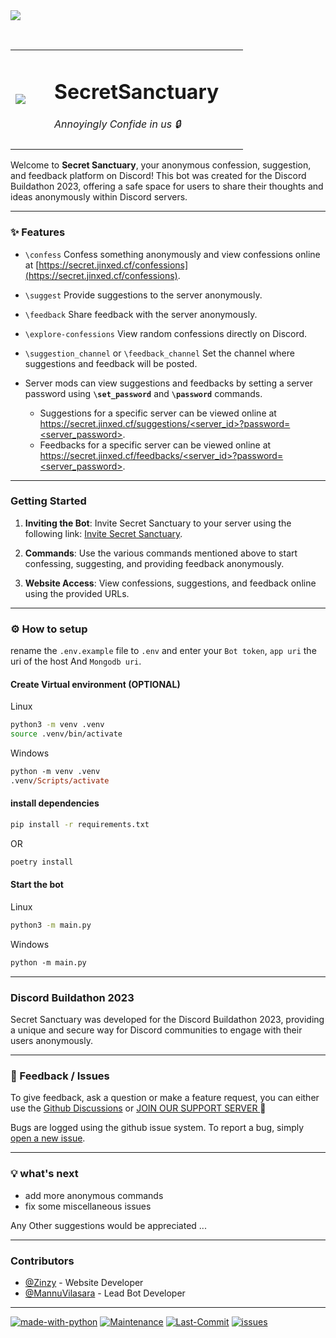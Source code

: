 <image src='https://github.com/Zingzy/secretSanctuary/assets/90309290/8753300c-6417-4769-93b7-0afa50da02de'/>

&nbsp;

<table>
  <tr>
    <td width="15%"><image src='https://media.discordapp.net/attachments/1168652789614911490/1169654320178921552/kbxlw7n.png?ex=65563079&is=6543bb79&hm=d8c0b27d594cf719bb9b931e487b944b487c58d4a863307cdc5a1ebdceb59409&=&width=600&height=600'/></td>
    <td width="75%"><h1>SecretSanctuary</h1>
                    <i>Annoyingly Confide in us 🔒</i><br><br>
    </td>
  </tr>
</table>

Welcome to **Secret Sanctuary**, your anonymous confession, suggestion, and feedback platform on Discord! This bot was created for the Discord Buildathon 2023, offering a safe space for users to share their thoughts and ideas anonymously within Discord servers.
      
---

### ✨ Features

- `\confess` Confess something anonymously and view confessions online at [https://secret.jinxed.cf/confessions](https://secret.jinxed.cf/confessions).
  
- `\suggest` Provide suggestions to the server anonymously.

- `\feedback` Share feedback with the server anonymously.

- `\explore-confessions` View random confessions directly on Discord.

- `\suggestion_channel` or `\feedback_channel` Set the channel where suggestions and feedback will be posted.

-  Server mods can view suggestions and feedbacks by setting a server password using **`\set_password`** and **`\password`** commands.
    -  Suggestions for a specific server can be viewed online at [https://secret.jinxed.cf/suggestions/<server_id>?password=<server_password>](https://secret.jinxed.cf/suggestions/<server_id>?password=<server_password>).
    -  Feedbacks for a specific server can be viewed online at [https://secret.jinxed.cf/feedbacks/<server_id>?password=<server_password>](https://secret.jinxed.cf/feedbacks/<server_id>?password=<server_password>).

---

###  Getting Started

1. **Inviting the Bot**: Invite Secret Sanctuary to your server using the following link: [Invite Secret Sanctuary](https://discord.com/api/oauth2/authorize?client_id=1168874960081649684&permissions=448824986689&scope=applications.commands%20bot).

2. **Commands**: Use the various commands mentioned above to start confessing, suggesting, and providing feedback anonymously.

3. **Website Access**: View confessions, suggestions, and feedback online using the provided URLs.

---


### ⚙️ How to setup

rename the `.env.example` file to `.env` and enter your `Bot token`, `app uri` the uri of the host And `Mongodb uri`.

#### Create Virtual environment (OPTIONAL)

Linux

```bash
python3 -m venv .venv
source .venv/bin/activate

```
Windows

```ps
python -m venv .venv
.venv/Scripts/activate

```

#### install dependencies

```bash
pip install -r requirements.txt

```

OR

```bash
poetry install

```

#### Start the bot

Linux

```bash
python3 -m main.py

```
Windows

```ps
python -m main.py

```

---

### Discord Buildathon 2023

Secret Sanctuary was developed for the Discord Buildathon 2023, providing a unique and secure way for Discord communities to engage with their users anonymously.

---

### 📝 Feedback / Issues

To give feedback, ask a question or make a feature request, you can either use the [Github Discussions](https://github.com/Zingzy/secretSanctuary/discussions)  or [JOIN OUR SUPPORT SERVER ](https://discord.gg/nBA6kmqaaK)🪬

Bugs are logged using the github issue system. To report a bug, simply [open a new issue](https://github.com/Zingzy/secretSanctuary/issues/new).

---

### 💡 what's next

- add more anonymous commands
- fix some miscellaneous issues

Any Other suggestions would be appreciated ...

---

### Contributors

- [@Zinzy](https://github.com/zingzy) - Website Developer
- [@MannuVilasara](https://github.com/MannuVilasara) - Lead Bot Developer

---

[![made-with-python](https://img.shields.io/badge/Made%20with-Python-1f425f.svg)](https://www.python.org/) [![Maintenance](https://img.shields.io/badge/Maintained%3F-yes-green.svg)](https://GitHub.com/Zingzy/secretSanctuary/graphs/commit-activity) [![Last-Commit](https://badgen.net/github/last-commit/Zingzy/secretSanctuary)](https://github.com/zingzy/secretSanctuary/commits) [![issues](https://badgen.net/github/issues/Zingzy/secretSanctuary)](https://github.com/Zingzy/secretSanctuary/issues)
